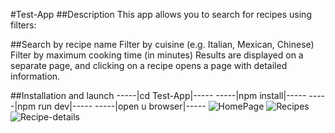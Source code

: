#Test-App
##Description
This app allows you to search for recipes using filters:

##Search by recipe name
Filter by cuisine (e.g. Italian, Mexican, Chinese)
Filter by maximum cooking time (in minutes)
Results are displayed on a separate page, and clicking on a recipe opens a page with detailed information.

##Installation and launch
-----|cd Test-App|----- -----|npm install|----- -----|npm run dev|----- -----|open u browser|-----
![HomePage]((./Test-App/blob/master/screenshots/HomePage.jpg))
![Recipes]((./Test-App/blob/master/screenshots/SearchPage.jpg))
![Recipe-details]((./Test-App/blob/master/screenshots/DetailsPage.jpg))
